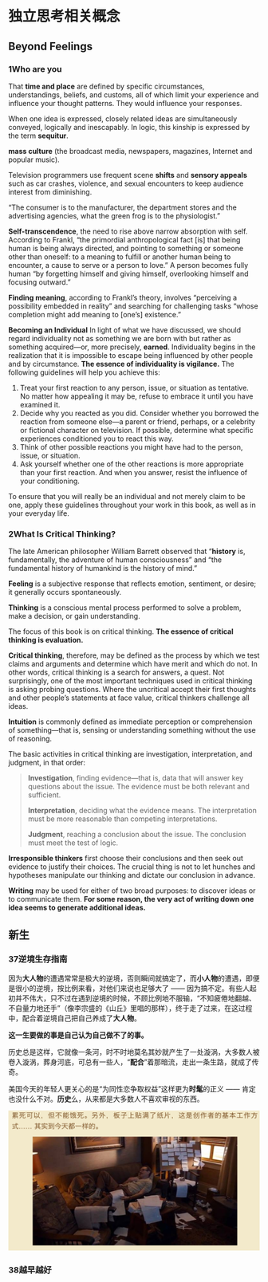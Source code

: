 # 独立思考相关概念

## Beyond Feelings

### 1Who are you

That **time and place** are defined by specific circumstances, understandings, beliefs, and customs, all of which limit your experience and influence your thought patterns. They would influence your responses.

When one idea is expressed, closely related ideas are simultaneously conveyed, logically and inescapably. In logic, this kinship is expressed by the term **sequitur**.

 **mass culture** (the broadcast media, newspapers, magazines, Internet and popular music).

Television programmers use frequent scene **shifts** and **sensory appeals** such as car crashes, violence, and sexual encounters to keep audience interest from diminishing.

“The consumer is to the manufacturer, the department stores and the advertising agencies, what the green frog is to the physiologist.”


**Self-transcendence**, the need to rise above narrow absorption with self. According to Frankl, “the primordial anthropological fact [is] that being human is being always directed, and pointing to something or someone other than oneself: to a meaning to fulfill or another human being to encounter, a cause to serve or a person to love.” A person becomes fully human “by forgetting himself and giving himself, overlooking himself and focusing outward.”

**Finding meaning**, according to Frankl’s theory, involves “perceiving a possibility embedded in reality” and searching for challenging tasks “whose completion might add meaning to [one’s] existence.”

**Becoming an Individual**
In light of what we have discussed, we should regard individuality not as something we are born with but rather as something acquired—or, more precisely, **earned**. Individuality begins in the realization that it is impossible to escape being influenced by other people and by circumstance. **The essence of individuality is vigilance.** The following guidelines will help you achieve this:

1. Treat your first reaction to any person, issue, or situation as tentative. No matter how appealing it may be, refuse to embrace it until you have examined it.
2. Decide why you reacted as you did. Consider whether you borrowed the reaction from someone else—a parent or friend, perhaps, or a celebrity or fictional character on television. If possible, determine what specific experiences conditioned you to react this way.
3. Think of other possible reactions you might have had to the person, issue, or situation.
4. Ask yourself whether one of the other reactions is more appropriate than your first reaction. And when you answer, resist the influence of your conditioning.

To ensure that you will really be an individual and not merely claim
to be one, apply these guidelines throughout your work in this book, as well as in your everyday life.

### 2What Is Critical Thinking?
The late American philosopher William Barrett observed that “**history** is, fundamentally, the adventure of human consciousness” and “the fundamental history of humankind is the history of mind.”

**Feeling** is a subjective response that reflects emotion, sentiment, or desire; it generally occurs spontaneously.

**Thinking** is a conscious mental process performed to solve a problem, make a decision, or gain understanding.

The focus of this book is on critical thinking. **The essence of critical thinking is evaluation.**

**Critical thinking**, therefore, may be defined as the process by which we test claims and arguments and determine which have merit and which do not. In other words, critical thinking is a search for answers, a quest. Not surprisingly, one of the most important techniques used in critical thinking is asking probing questions. Where the uncritical accept their first thoughts and other people’s statements at face value, critical thinkers challenge all ideas.

**Intuition** is commonly defined as immediate perception or comprehension of something—that is, sensing or understanding something without the use of reasoning.


The basic activities in critical thinking are investigation, interpretation, and judgment, in that order:

>**Investigation**, finding evidence—that is, data that will answer key questions about the issue. The evidence must be both relevant and sufficient.
>
>**Interpretation**, deciding what the evidence means. The interpretation must be more reasonable than competing interpretations.
>
>**Judgment**, reaching a conclusion about the issue. The conclusion must meet the test of logic.

**Irresponsible thinkers** first choose their conclusions and then seek out evidence to justify their choices. The crucial thing is not to let hunches and hypotheses manipulate our thinking and dictate our conclusion in advance.

**Writing** may be used for either of two broad purposes: to discover ideas or to communicate them. **For some reason, the very act of writing down one idea seems to generate additional ideas.**

























































## 新生

### 37逆境生存指南 
因为**大人物**的遭遇常常是极大的逆境，否则瞬间就搞定了，而**小人物**的遭遇，即便是很小的逆境，按比例来看，对他们来说也足够大了 —— 因为搞不定。有些人起初并不伟大，只不过在遇到逆境的时候，不顾比例地不服输，“不知疲倦地翻越、不自量力地还手”（像李宗盛的《山丘》里唱的那样），终于走了过来，在这过程中，配合着逆境自己把自己养成了**大人物**。

**这一生要做的事是自己认为自己做不了的事。**

历史总是这样，它就像一条河，时不时地莫名其妙就产生了一处漩涡，大多数人被卷入漩涡，葬身河底，可总有一些人，“**配合**”着那暗流，走出一条生路，就成了传奇。

美国今天的年轻人更关心的是“为同性恋争取权益”这样更为**时髦**的正义 —— 肯定也没什么不对。**历史**么，从来都是大多数人不喜欢审视的东西。

![屏幕快照 2017-09-29 20.03.03-w786](media/15065599462406/%E5%B1%8F%E5%B9%95%E5%BF%AB%E7%85%A7%202017-09-29%2020.03.03.png)

### 38越早越好




































































